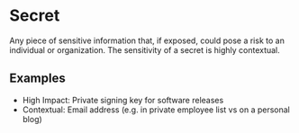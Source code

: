 # Secret
Any piece of sensitive information that, if exposed, could pose a
risk to an individual or organization. The sensitivity of a secret is highly
contextual.

## Examples

* High Impact: Private signing key for software releases
* Contextual: Email address (e.g. in private employee list vs on a personal blog)
